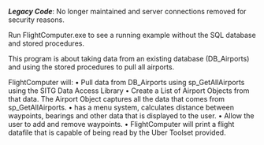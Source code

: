***Legacy Code***: No longer maintained and server connections removed for security reasons.

Run FlightComputer.exe to see a running example without the SQL database and stored procedures.

This program is about taking data from an existing database (DB_Airports) and using the stored procedures to pull all airports. 

FlightComputer will:
•	Pull data from DB_Airports using sp_GetAllAirports using the SITG Data Access Library
•	Create a List of Airport Objects from that data. The Airport Object captures all the data that comes from sp_GetAllAirports.
•	has a menu system, calculates distance between waypoints, bearings and other data that is displayed to the user.
•	Allow the user to add and remove waypoints.
•	FlightComputer will print a flight datafile that is capable of being read by the Uber Toolset provided. 
